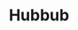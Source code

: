 ---
title: Hubbub
slug: hubbub
projectType: iOS & Back-end Development
featureBlockImage: Hubbub_Mockup.png
heroFeaturedimage: Hubbub_Mockup.png
heroBgImage: bg_top_hubbub.png
fullImages: ['Lifestyle_hubbub.jpg','Hubub-ImageScreens.jpg']
imageAlt: Image showing Hubbub app on mobile device
companyLogo: sym-logo-hubbub.png
videos: ['appstem_hero.mp4']
featureBlockProjectDesc: A health and wellness solution serving companies and individuals, hubbub encourages better fitness by rewarding employees for consistently participating in a variety of healthy activities.
companyBlurb: ['Hubbub','Hubbub, a Cambia Health company, developed a customizable corporate wellness program that seamlessly uses technology, activity trackers, targeted incentives and game mechanics to turn things we all need to be doing—like drinking more water or taking the stairs—into motivating challenges that help people achieve a healthier lifestyle. Their app aims to improve employee wellness while employers benefit from healthier and happier employees.']
bigPicture: ['Hubbub solves a classic mobile and web app problem: How do you create new habits? Hubbub is a technology-driven wellness solution that taps into behavioral science, the strength of social circles, and a human drive towards incentives and game-playing to inspire employees towards healthier living. The Hubbub app can be customized by employers to create unique health-improvement experiences for their employees. By being actively engaged with how their employees relate to the app through data collection, engagement incentives, and social challenges, employers are able to take full ownership of their own successful health care programs.','Hubbub’s core business is helping people make healthy habits. Naturally, they looked at what would make healthy living more fun, but also what would make choosing “healthy” easier than “unhealthy”. Rather than forcing users to rely on willpower, Appstem worked with Hubbub to create virtual app-based environments and social groups that would reinforce new healthy habits.']
whyAppstem: ['Hubbub’s first turned to Appstem for a redesign of their website, which was seeing poor adoption and user-engagement. Appstem turned the redesign into a complete overhaul that would ensure they could build a truly habit-forming app. Appstem was selected after a competitive bid based on the strength of the team’s experience in healthcare, deep data integration, and experience in designing addictive, gamified apps.']
challenges: ['Hubbub’s app needed to reach diverse audiences across the country with all different health and fitness needs. Appstem knew it was important to capture interest as soon as people opened the app. They helped create an addictive on-boarding quiz about the current state of each individual’s health and health improvement goals. Users can select if they want to lose weight, eat more healthfully, get better sleep or regular exercise, and more.','The app then provides a series of appropriate “challenges” for employees based on their quiz answers. Going forward, daily app “challenges” keep users checking in at least once a day or more. Employees can also offer each other challenges like “do 50 push-ups” or “run a 10K”. The app needed to be capable of the heavy-lifting required for data integration with all kinds of leading wearables including Fitbit, Garmin Connect, Jawbone UP, Moves App and Nokia.','It would handle a massive amount of data such as activity, weight, blood pressure, cholesterol, sleep analysis, run and cycling distances, and data related to third-party health platforms such as Apple Healthcare, and HIPPA compliance.']
developmentText: ['Hubbub’s first turned to Appstem for a redesign of their website, which was seeing poor adoption and user-engagement. Appstem turned the redesign into a complete overhaul that would ensure they could build a truly habit-forming app. Appstem was selected after a competitive bid based on the strength of the team’s experience in healthcare, deep data integration, and experience in designing addictive, gamified apps.']
wireframeImages: []
devFeatures: [['1.2.2_hubbub360.png','Getting started is easy','Discovering relevant challenges on the hubbub platform is as easy as taking a 5-minute quiz. By answering the hubbub360 players are given a curated set of challenges to help them achieve their wellness goals.'],['1.2.3_Compare.png','Join challenges','Players can join the challenges that meet their fitness goals, check-in activities, and encourage other players. Integration with a variety of fitness trackers makes challenge check-ins a breeze.'],['1.0_Profile_Stats.png','Personalized coaching','Players can now received personalized coaching to guide them towards achieving their wellness goals. Browse through the coaches and find one who has the specialty you’re looking for. Communicate with the coach directly on the platform.']]
interactions: []
branding: []
---